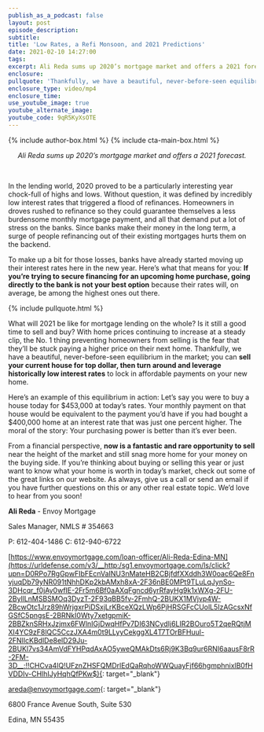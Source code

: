 ```yaml
---
publish_as_a_podcast: false
layout: post
episode_description:
subtitle:
title: 'Low Rates, a Refi Monsoon, and 2021 Predictions'
date: 2021-02-10 14:27:00
tags:
excerpt: Ali Reda sums up 2020’s mortgage market and offers a 2021 forecast.
enclosure:
pullquote: 'Thankfully, we have a beautiful, never-before-seen equilibrium in the market.'
enclosure_type: video/mp4
enclosure_time:
use_youtube_image: true
youtube_alternate_image:
youtube_code: 9qR5KyXsOTE
---
```


{% include author-box.html %}
{% include cta-main-box.html %}

<center><em>Ali Reda sums up 2020&rsquo;s mortgage market and offers a 2021 forecast.</em></center>

&nbsp;

In the lending world, 2020 proved to be a particularly interesting year chock-full of highs and lows. Without question, it was defined by incredibly low interest rates that triggered a flood of refinances. Homeowners in droves rushed to refinance so they could guarantee themselves a less burdensome monthly mortgage payment, and all that demand put a lot of stress on the banks. Since banks make their money in the long term, a surge of people refinancing out of their existing mortgages hurts them on the backend.&nbsp;

To make up a bit for those losses, banks have already started moving up their interest rates here in the new year. Here’s what that means for you: **If you’re trying to secure financing for an upcoming home purchase, going directly to the bank is not your best option** because their rates will, on average, be among the highest ones out there.&nbsp;

{% include pullquote.html %}

What will 2021 be like for mortgage lending on the whole? Is it still a good time to sell and buy? With home prices continuing to increase at a steady clip, the No. 1 thing preventing homeowners from selling is the fear that they’ll be stuck paying a higher price on their next home. Thankfully, we have a beautiful, never-before-seen equilibrium in the market; you can **sell your current house for top dollar, then turn around and leverage historically low interest rates** to lock in affordable payments on your new home.&nbsp;

Here’s an example of this equilibrium in action: Let’s say you were to buy a house today for $453,000 at today’s rates. Your monthly payment on that house would be equivalent to the payment you’d have if you had bought a $400,000 home at an interest rate that was just one percent higher. The moral of the story: Your purchasing power is better than it’s ever been.&nbsp;

From a financial perspective, **now is a fantastic and rare opportunity to sell** near the height of the market and still snag more home for your money on the buying side. If you’re thinking about buying or selling this year or just want to know what your home is worth in today’s market, check out some of the great links on our website. As always, give us a call or send an email if you have further questions on this or any other real estate topic. We’d love to hear from you soon\!

**Ali Reda** - Envoy Mortgage

Sales Manager, NMLS \# 354663

P: 612-404-1486 C: 612-940-6722

[https://www.envoymortgage.com/loan-officer/Ali-Reda-Edina-MN](https://urldefense.com/v3/__http:/sg1.envoymortgage.com/ls/click?upn=D0RPo7RgGpwFIbFEcnVaINU3nMateHB2CBjfdfXXddh3W0oac6Qe8FnvjuqDb79yNR091tNhhDKp2kbAMxh8xA-2F36nBE0MPt9TLuLqJynSo-3DHcqr_f0jAy0wfIE-2Fr5m6Bf0aAXqFgncd6yrRfayHg9k1xWXg-2FU-2ByllLnMSBSMOq3DyzT-2F93qBB5fv-2FmhQ-2BUKX1MVjvp4W-2BcwOtc1Jrz89hWrjgxrPiDSxjLrKBceXQzLWp6PjHRSGFcCUolL5IzAGcsxNfGSfC5pngsE-2BRNkI0Wty7xetgpmiK-2BBZknSRHxJzjmx6FWlnIGjDwqHfPv7DI63NCydIj6LIR2BOuro5T2qeRQtjMXI4YC9zF8lQC5CczJXA4m0t9LLyyCekggXL4T7TOrBFHuul-2FNlIcKBdlDe8elD29Ju-2BUKl7vs34AmVdFYHPqdAxAO5yweQMAkDts6Rj9K3Bq9ur6RNI6aausF8rR-2FM-3D__;!!CHCva4lQ!UFznZHSFQMDrlEdQaRqhoWWQuayFjf66hgmphnixlB0fHVDDIv-CHlhIJyHqhQfPKw$){: target="_blank"}

[areda@envoymortgage.com](mailto:areda@envoymortgage.com){: target="_blank"}

6800 France Avenue South, Suite 530

Edina, MN 55435

&nbsp;

**&nbsp;**
